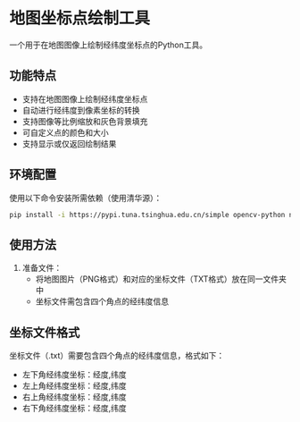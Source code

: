 # 地图坐标点绘制工具

一个用于在地图图像上绘制经纬度坐标点的Python工具。

## 功能特点

- 支持在地图图像上绘制经纬度坐标点
- 自动进行经纬度到像素坐标的转换
- 支持图像等比例缩放和灰色背景填充
- 可自定义点的颜色和大小
- 支持显示或仅返回绘制结果

## 环境配置

使用以下命令安装所需依赖（使用清华源）：

```bash
pip install -i https://pypi.tuna.tsinghua.edu.cn/simple opencv-python numpy pillow
```

## 使用方法

1. 准备文件：
   - 将地图图片（PNG格式）和对应的坐标文件（TXT格式）放在同一文件夹中
   - 坐标文件需包含四个角点的经纬度信息

## 坐标文件格式

坐标文件（.txt）需要包含四个角点的经纬度信息，格式如下：
- 左下角经纬度坐标：经度,纬度
- 左上角经纬度坐标：经度,纬度
- 右上角经纬度坐标：经度,纬度
- 右下角经纬度坐标：经度,纬度
